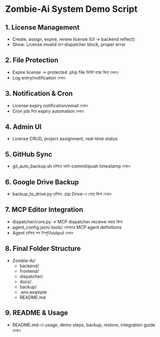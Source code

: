 # Zombie-Ai System Demo Script

## 1. License Management
- Create, assign, expire, renew license (UI → backend reflect)
- Show: License invalid হলে dispatcher block, proper error

## 2. File Protection
- Expire license → protected .php file ডিলিট হচ্ছে কিনা দেখাও
- Log entry/notification দেখাও

## 3. Notification & Cron
- License expiry notification/email দেখাও
- Cron job দিয়ে expiry automation দেখাও

## 4. Admin UI
- License CRUD, project assignment, real-time status

## 5. GitHub Sync
- git_auto_backup.sh চালিয়ে অটো-commit/push timestamp দেখাও

## 6. Google Drive Backup
- backup_to_drive.py চালিয়ে .zip Drive-এ গেছে কিনা দেখাও

## 7. MCP Editor Integration
- dispatcher/core.py → MCP dispatcher receive করছে কিনা
- agent_config.json/.tools/ ফোল্ডারে MCP agent definitions
- Agent চালিয়ে লগ ইনপুট/output দেখাও

## 8. Final Folder Structure
- Zombie-Ai/
  - backend/
  - frontend/
  - dispatcher/
  - docs/
  - backup/
  - .env.example
  - README.md

## 9. README & Usage
- README.md-তে usage, demo steps, backup, restore, integration guide দেখাও

